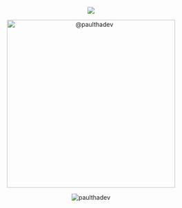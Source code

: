 
<div align="center">
 
  ![](https://komarev.com/ghpvc/?username=paulthadev&style=flat-square)
 
 <!--Github Stats-->
  <div align="center">
    <img
      width="390"
      src="https://github-readme-streak-stats.herokuapp.com/?user=paulthadev&theme=dark"
      alt="@paulthadev"/> 

  </div>

  <p>
   <img 
    src="https://github-readme-stats.vercel.app/api/top-langs?username=paulthadev&hide_progress=true&hide_title=true&layout=normal&theme=dark" 
    alt="paulthadev" />
  </p>

</div>
